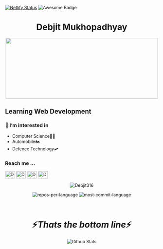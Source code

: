 [![Netlify Status](https://api.netlify.com/api/v1/badges/4e333911-e3ee-4171-be64-bd12e881db2e/deploy-status)](https://app.netlify.com/sites/dm-port-folio/deploys)
<img src="https://cdn.rawgit.com/sindresorhus/awesome/d7305f38d29fed78fa85652e3a63e154dd8e8829/media/badge.svg" alt="Awesome Badge"/>

</p>
<h1 align="center" font="semi-bold">Debjit Mukhopadhyay </h1>
<div align="center">
<img src ="https://media.giphy.com/media/v1.Y2lkPTc5MGI3NjExbGg4M2Y1azVyZzkyemdueXFoZmJnamJuZ3o3aGxhMW5tczV1OWc4OCZlcD12MV9naWZzX3NlYXJjaCZjdD1n/l0NwGpoOVLTAyUJSo/giphy.gif" width=500 height=200 >
</div>

<h2>Learning Web Development</h2>

<div >
<h3> 👀 I’m interested in </h3>
<ul>
<li>Computer Science🧑‍💻</li>
<li>Automobile🏍️</li>
<li>Defence Technology🛩️</li>
</ul>
</div>


<h3 align="left">Reach me ...</h3>
<p align="left">
<a href="https://www.linkedin.com/in/debjit-mukhopadhyay/" target="_blank"><img align="center" src="https://raw.githubusercontent.com/rahuldkjain/github-profile-readme-generator/master/src/images/icons/Social/linked-in-alt.svg" alt="Debjit_LinkedIn" height="24" width="32" /></a>
<a href="https://leetcode.com/u/DebJ88/" target="_blank"><img align="center" src="https://raw.githubusercontent.com/rahuldkjain/github-profile-readme-generator/master/src/images/icons/Social/leet-code.svg" alt="Debjit_LeetCode" height="24" width="32" /></a>
<a href="https://www.geeksforgeeks.org/user/debjit316/" target="_blank"><img align="center" src="https://raw.githubusercontent.com/rahuldkjain/github-profile-readme-generator/master/src/images/icons/Social/geeks-for-geeks.svg" alt="Debjit/profile" height="24" width="32" /></a>
<a href="https://medium.com/@debjitmukhopadhyay316" target="_blank"><img align="center" src="https://raw.githubusercontent.com/rahuldkjain/github-profile-readme-generator/master/src/images/icons/Social/medium.svg" alt="Debjit/profile" height="24" width="32" /></a>



<div align=center margin=10>
<p margin=10><img align="center" src="https://github-readme-stats.vercel.app/api/top-langs?username=Debjit316&show_icons=true&locale=en&layout=compact&theme=vision-friendly-dark" alt="Debjit316" >
</p>
<!-- <p><img align="left" src="https://github-readme-stats.vercel.app/api/top-langs?username=Debjit316&show_icons=true&locale=en&layout=compact" alt="arnab7070" /></p> -->
</div>

<div margin-left=10 align="center">
<p margin-left=10><img src="http://github-profile-summary-cards.vercel.app/api/cards/repos-per-language?username=Debjit316&amp;theme=highcontrast" alt="repos-per-language">
<img src="http://github-profile-summary-cards.vercel.app/api/cards/most-commit-language?username=Debjit316&amp;theme=highcontrast" alt="most-commit-language"></p>
</div>





<br/>

<h1 align='center'>⚡<i>Thats the bottom line</i>⚡</h1>

<p align="center">
        <img src="https://raw.githubusercontent.com/mayhemantt/mayhemantt/Update/svg/Bottom.svg" alt="Github Stats" />
</p>
<!---
Debjit316/Debjit316 is a ✨ special ✨ repository because its `README.md` (this file) appears on your GitHub profile.
You can click the Preview link to take a look at your changes.
--->

